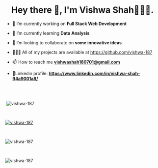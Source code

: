 
<h1 align="center">Hey there 👋, I'm Vishwa Shah👩🏽‍💻.</h1>

- 🔭 I’m currently working on **Full Stack Web Development**

- 🌱 I’m currently learning **Data Analysis**

- 👯 I’m looking to collaborate on **some innovative ideas**

- 👩🏽‍💻 All of my projects are available at https://github.com/vishwa-187

- 📫 How to reach me **vishwashah180701@gmail.com**

- 🎫Linkedin profile: **https://www.linkedin.com/in/vishwa-shah-94a9001a8/**
<br>
<!-- 
  <p><a href="https://www.linkedin.com/in/vishwa-shah-94a9001a8/" rel="nofollow"><img src="https://camo.githubusercontent.com/162001cc0747178f47ced6e40de0cd16e375beb9b5fbca4ea3d520ecca78cd85/68747470733a2f2f696d672e69636f6e73382e636f6d2f666c75656e742f34382f3030303030302f6c696e6b6564696e2e706e67" data-canonical-src="https://img.icons8.com/fluent/48/000000/linkedin.png" style="max-width:100%;"></a>
 <a href="https://www.hackerrank.com/vss187001" rel="nofollow"><img src="https://github.com/vishwa-187/vishwa-187/blob/main/hackkerank.png " style="max-width:20%;"></a>
  <a href="https://leetcode.com/vishwa-187/" rel="nofollow"><img src="https://github.com/vishwa-187/vishwa-187/blob/main/leetcode.png" style="max-width:100%;"></a>  
 <a href="https://www.codechef.com/users/vishwa_shah18" rel="nofollow"><img src="https://github.com/vishwa-187/vishwa-187/blob/main/codechef.png" style="max-width:100%;"></a> 
</p> -->

<br>
<p>&nbsp;<img align="center" src="https://github-readme-stats.vercel.app/api?username=vishwa-187&theme=midnight-purple&show_icons=true&locale=en" alt="vishwa-187" /></p>
<br>
<p align="left"> <a href="https://github.com/ryo-ma/github-profile-trophy"><img src="https://github-profile-trophy.vercel.app/?username=vishwa-187&theme=dark" alt="vishwa-187" /></a> </p>
<br>
<p><img align="center" src="https://github-readme-stats.vercel.app/api/top-langs?username=vishwa-187&show_icons=true&locale=en&theme=dark&layout=compact" alt="vishwa-187" /></p>
<br>

<p><img align="center" src="https://github-readme-streak-stats.herokuapp.com/?user=vishwa-187&theme=dark" alt="vishwa-187" /></p>
